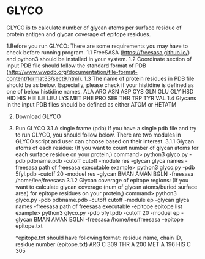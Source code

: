 # GLYCO

GLYCO is to calculate number of glycan atoms per surface residue of protein antigen and glycan coverage of epitope residues.

1.Before you run GLYCO: There are some requirements you may have to check before running program.
 1.1 FreeSASA (https://freesasa.github.io/) and python3 should be installed in your system. 
 1.2 Coordinate section of input PDB file should follow the standard format of PDB (http://www.wwpdb.org/documentation/file-format-content/format33/sect9.html).
 1.3 The name of protein residues in PDB file should be as below. Especially, please check if your histidine is defined as one of below histidine names.
    ALA ARG ASN ASP CYS GLN GLU GLY HSD HID HIS HIE ILE LEU LYS MET PHE PRO SER THR TRP TYR VAL
 1.4 Glycans in the input PDB files should be defined as either ATOM or HETATM
 
2. Download GLYCO

3. Run GLYCO
 3.1 A single frame (pdb)
     If you have a single pdb file and try to run GLYCO, you should follow below. 
     There are two modules in GLYCO script and user can choose based on their interest.
    3.1.1 Glycan atoms of each residue:
          (If you want to count number of glycan atoms for each surface residue on your protein,)
    command> python3 glyco.py -pdb pdbname.pdb -cutoff cutoff -module res -glycan glyca names -freesasa path of freesasa executable
    example> python3 glyco.py -pdb 5fyl.pdb -cutoff 20 -moduel res -glycan BMAN AMAN BGLN -freesasa /home/lee/freesasa
    3.1.2 Glycan coverage of epitope regions: 
          (If you want to calculate glycan coverage (num of glycan atoms/buried surface area) for epitope residues on your protein,)
    command> python3 glyco.py -pdb pdbname.pdb -cutoff cutoff -module ep -glycan glyca names -freesasa path of freesasa executable -epitope epitope list
    example> python3 glyco.py -pdb 5fyl.pdb -cutoff 20 -moduel ep -glycan BMAN AMAN BGLN -freesasa /home/lee/freesasa -epitope epitope.txt
    
    *epitope.txt should have following format: residue name, chain ID, residue number
    (epitope.txt)
     ARG C 309
     THR A 200
     MET A 196
     HIS C 305
